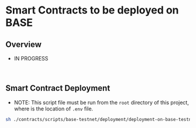 # Smart Contracts to be deployed on BASE

## Overview
- IN PROGRESS

<br>

## Smart Contract Deployment

- NOTE: This script file must be run from the `root` directory of this project, where is the location of `.env` file.
```bash
sh ./contracts/scripts/base-testnet/deployment/deployment-on-base-testnet.sh
```